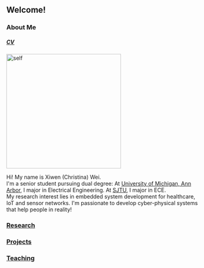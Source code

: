 ## Welcome!

### About Me 
##### [CV](CV_XiwenWei.pdf)

<img src="personal_photo_informal.jpg" alt="self" width="300"/> 

Hi! My name is Xiwen (Christina) Wei. \
I'm a senior student pursuing dual degree: At [University of Michigan, Ann Arbor](https://eecs.engin.umich.edu/), I major in Electrical Engineering. At [SJTU](https://www.ji.sjtu.edu.cn/about/), I major in ECE. \
My research interest lies in embedded system development for healthcare, IoT and sensor networks. I'm passionate to develop cyber-physical systems that help people in reality!
### [Research](research.md)

### [Projects](projects.md)

### [Teaching](teaching.md)

<!-- ### [My Book List](reading.md) -->
